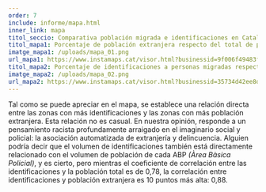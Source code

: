 ```yaml
---
order: 7
include: informe/mapa.html
inner_link: mapa
titol_seccio: Comparativa población migrada e identificaciones en Catalunya
titol_mapa1: Porcentaje de población extranjera respecto del total de población de Cataluña en 2017, agrupado por ABPs.
imatge_mapa1: /uploads/mapa_01.png
url_mapa1: https://www.instamaps.cat/visor.html?businessid=9f006f49483faebaebeefa38f321e55d&3D#8/41.663/0.791
titol_mapa2: Porcentaje de identificaciones a personas migradas respecto del total de identificaciones practicadas en Cataluña en 2017, agrupado por ABPs
imatge_mapa2: /uploads/mapa_02.png
url_mapa2: https://www.instamaps.cat/visor.html?businessid=35734d42ee8d649d43241e2b56382614&3D46.1#8/41.753/0.753
---
```

Tal como se puede apreciar en el mapa, se establece una relación directa entre las zonas con más identificaciones y las zonas con más población extranjera. Esta relación no es casual. En nuestra opinión, responde a un pensamiento racista profundamente arraigado en el imaginario social y policial: la asociación automatizada de extranjería y delincuencia. Alguien podría decir que el volumen de identificaciones también está directamente relacionado con el volumen de población de cada ABP _(Àrea Bàsica Policial)_, y es cierto, pero mientras el coeficiente de correlación entre las identificaciones y la población total es de 0,78, la correlación entre identificaciones y población extranjera es 10 puntos más alta: 0,88.
